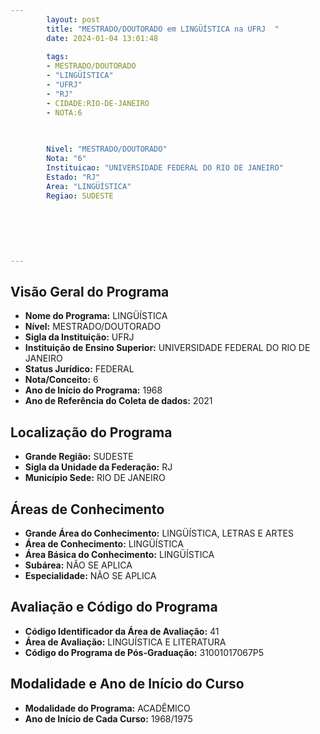 ```yaml
---
        layout: post
        title: "MESTRADO/DOUTORADO em LINGÜÍSTICA na UFRJ  "
        date: 2024-01-04 13:01:48
     
        tags:
        - MESTRADO/DOUTORADO
        - "LINGÜÍSTICA"
        - "UFRJ"
        - "RJ"
        - CIDADE:RIO-DE-JANEIRO
        - NOTA:6
        
       

        Nivel: "MESTRADO/DOUTORADO"
        Nota: "6"
        Instituicao: "UNIVERSIDADE FEDERAL DO RIO DE JANEIRO"
        Estado: "RJ"
        Area: "LINGÜÍSTICA"
        Regiao: SUDESTE
        
        
        
        
        
        
---
```

## Visão Geral do Programa
- **Nome do Programa:** LINGÜÍSTICA
- **Nível:** MESTRADO/DOUTORADO
- **Sigla da Instituição:** UFRJ
- **Instituição de Ensino Superior:** UNIVERSIDADE FEDERAL DO RIO DE JANEIRO
- **Status Jurídico:** FEDERAL
- **Nota/Conceito:** 6
- **Ano de Início do Programa:** 1968
- **Ano de Referência do Coleta de dados:** 2021

## Localização do Programa
- **Grande Região:** SUDESTE
- **Sigla da Unidade da Federação:** RJ
- **Município Sede:** RIO DE JANEIRO

## Áreas de Conhecimento
- **Grande Área do Conhecimento:** LINGÜÍSTICA, LETRAS E ARTES
- **Área de Conhecimento:** LINGÜÍSTICA
- **Área Básica do Conhecimento:** LINGÜÍSTICA
- **Subárea:** NÃO SE APLICA
- **Especialidade:** NÃO SE APLICA

## Avaliação e Código do Programa
- **Código Identificador da Área de Avaliação:** 41
- **Área de Avaliação:** LINGUÍSTICA E LITERATURA
- **Código do Programa de Pós-Graduação:** 31001017067P5


## Modalidade e Ano de Início do Curso
- **Modalidade do Programa:** ACADÊMICO
- **Ano de Início de Cada Curso:** 1968/1975
